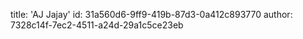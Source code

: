 title: 'AJ Jajay'
id: 31a560d6-9ff9-419b-87d3-0a412c893770
author: 7328c14f-7ec2-4511-a24d-29a1c5ce23eb
